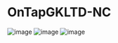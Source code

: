 # OnTapGKLTD-NC
![image](https://user-images.githubusercontent.com/75231764/194001723-e61a278f-d2d4-4773-9117-218d2adf7c9d.png)
![image](https://user-images.githubusercontent.com/75231764/194001773-da4812d1-6ce7-4e82-87eb-36ae3959671f.png)
![image](https://user-images.githubusercontent.com/75231764/194001788-95bb08dd-f545-49bf-8235-80a41ea7ff67.png)
